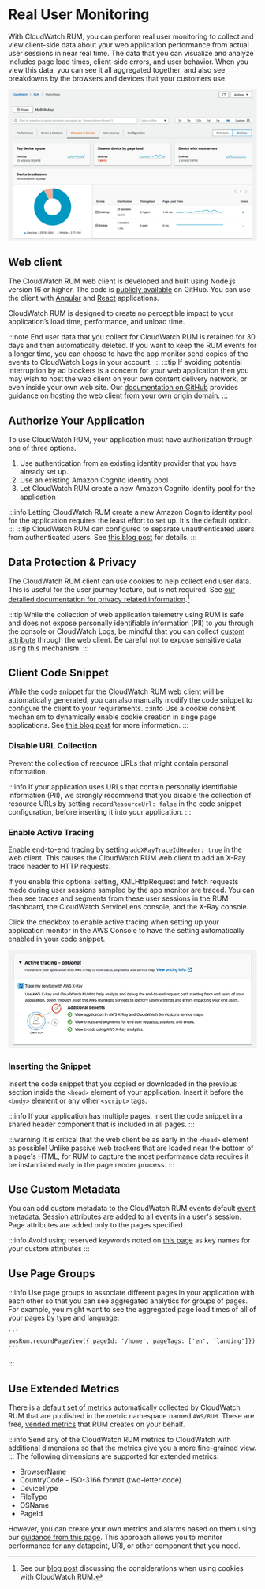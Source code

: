 # Real User Monitoring

With CloudWatch RUM, you can perform real user monitoring to collect and view client-side data about your web application performance from actual user sessions in near real time. The data that you can visualize and analyze includes page load times, client-side errors, and user behavior. When you view this data, you can see it all aggregated together, and also see breakdowns by the browsers and devices that your customers use.

![RUM application monitor dashboard showing device breakdown](../images/rum2.png)

## Web client

The CloudWatch RUM web client is developed and built using Node.js version 16 or higher. The code is [publicly available](https://github.com/aws-observability/aws-rum-web) on GitHub. You can use the client with [Angular](https://github.com/aws-observability/aws-rum-web/blob/main/docs/cdn_angular.md) and [React](https://github.com/aws-observability/aws-rum-web/blob/main/docs/cdn_react.md) applications.

CloudWatch RUM is designed to create no perceptible impact to your application’s load time, performance, and unload time.

:::note
    End user data that you collect for CloudWatch RUM is retained for 30 days and then automatically deleted. If you want to keep the RUM events for a longer time, you can choose to have the app monitor send copies of the events to CloudWatch Logs in your account.
:::
:::tip
    If avoiding potential interruption by ad blockers is a concern for your web application then you may wish to host the web client on your own content delivery network, or even inside your own web site. Our [documentation on GitHub](https://github.com/aws-observability/aws-rum-web/blob/main/docs/cdn_installation.md) provides guidance on hosting the web client from your own origin domain.
:::

## Authorize Your Application

To use CloudWatch RUM, your application must have authorization through one of three options.

1. Use authentication from an existing identity provider that you have already set up.
1. Use an existing Amazon Cognito identity pool
1. Let CloudWatch RUM create a new Amazon Cognito identity pool for the application

:::info
    Letting CloudWatch RUM create a new Amazon Cognito identity pool for the application requires the least effort to set up. It's the default option.
:::
:::tip
    CloudWatch RUM can configured to separate unauthenticated users from authenticated users. See [this blog post](https://aws.amazon.com/blogs/mt/how-to-isolate-signed-in-users-from-guest-users-within-amazon-cloudwatch-rum/) for details. 
:::
## Data Protection & Privacy

The CloudWatch RUM client can use cookies to help collect end user data. This is useful for the user journey feature, but is not required. See [our detailed documentation for privacy related information](https://docs.aws.amazon.com/AmazonCloudWatch/latest/monitoring/CloudWatch-RUM-privacy.html).[^1]

:::tip
    While the collection of web application telemetry using RUM is safe and does not expose personally identifiable information (PII) to you through the console or CloudWatch Logs, be mindful that you can collect [custom attribute](https://docs.aws.amazon.com/AmazonCloudWatch/latest/monitoring/CloudWatch-RUM-custom-metadata.html) through the web client. Be careful not to expose sensitive data using this mechanism.
:::

## Client Code Snippet

While the code snippet for the CloudWatch RUM web client will be automatically generated, you can also manually modify the code snippet to configure the client to your requirements. 
:::info
    Use a cookie consent mechanism to dynamically enable cookie creation in singe page applications. See [this blog post](https://aws.amazon.com/blogs/mt/how-and-when-to-enable-session-cookies-with-amazon-cloudwatch-rum/) for more information.
:::
### Disable URL Collection 

Prevent the collection of resource URLs that might contain personal information.

:::info
    If your application uses URLs that contain personally identifiable information (PII), we strongly recommend that you disable the collection of resource URLs by setting `recordResourceUrl: false` in the code snippet configuration, before inserting it into your application.
:::

### Enable Active Tracing

Enable end-to-end tracing by setting `addXRayTraceIdHeader: true` in the web client. This causes the CloudWatch RUM web client to add an X-Ray trace header to HTTP requests.

If you enable this optional setting, XMLHttpRequest and fetch requests made during user sessions sampled by the app monitor are traced. You can then see traces and segments from these user sessions in the RUM dashboard, the CloudWatch ServiceLens console, and the X-Ray console. 

Click the checkbox to enable active tracing when setting up your application monitor in the AWS Console to have the setting automatically enabled in your code snippet.

![Active tracing setup for RUM application monitor](../images/rum1.png)

### Inserting the Snippet

Insert the code snippet that you copied or downloaded in the previous section inside the `<head>` element of your application. Insert it before the `<body>` element or any other `<script>` tags.

:::info
    If your application has multiple pages, insert the code snippet in a shared header component that is included in all pages.
:::

:::warning
    It is critical that the web client be as early in the `<head>` element as possible! Unlike passive web trackers that are loaded near the bottom of a page's HTML, for RUM to capture the most performance data requires it be instantiated early in the page render process.
:::
## Use Custom Metadata

You can add custom metadata to the CloudWatch RUM events default [event metadata](https://docs.aws.amazon.com/AmazonCloudWatch/latest/monitoring/CloudWatch-RUM-datacollected.html#CloudWatch-RUM-datacollected-metadata). Session attributes are added to all events in a user's session. Page attributes are added only to the pages specified.

:::info
    Avoid using reserved keywords noted on [this page](https://docs.aws.amazon.com/AmazonCloudWatch/latest/monitoring/CloudWatch-RUM-custom-metadata.html#CloudWatch-RUM-custom-metadata-syntax) as key names for your custom attributes
:::
## Use Page Groups

:::info
    Use page groups to associate different pages in your application with each other so that you can see aggregated analytics for groups of pages. For example, you might want to see the aggregated page load times of all of your pages by type and language.

    ```
    awsRum.recordPageView({ pageId: '/home', pageTags: ['en', 'landing']})
    ```
:::
## Use Extended Metrics

There is a [default set of metrics](https://docs.aws.amazon.com/AmazonCloudWatch/latest/monitoring/CloudWatch-RUM-metrics.html) automatically collected by CloudWatch RUM that are published in the metric namespace named `AWS/RUM`. These are free, [vended metrics](../tools/metrics/#vended-metrics) that RUM creates on your behalf.

:::info
    Send any of the CloudWatch RUM metrics to CloudWatch with additional dimensions so that the metrics give you a more fine-grained view.
:::
The following dimensions are supported for extended metrics:

- BrowserName
- CountryCode - ISO-3166 format (two-letter code)
- DeviceType
- FileType
- OSName
- PageId

However, you can create your own metrics and alarms based on them using our [guidance from this page](https://aws.amazon.com/blogs/mt/create-metrics-and-alarms-for-specific-web-pages-amazon-cloudwatch-rum/). This approach allows you to monitor performance for any datapoint, URI, or other component that you need.

[^1]: See our [blog post](https://aws.amazon.com/blogs/mt/how-and-when-to-enable-session-cookies-with-amazon-cloudwatch-rum/) discussing the considerations when using cookies with CloudWatch RUM.